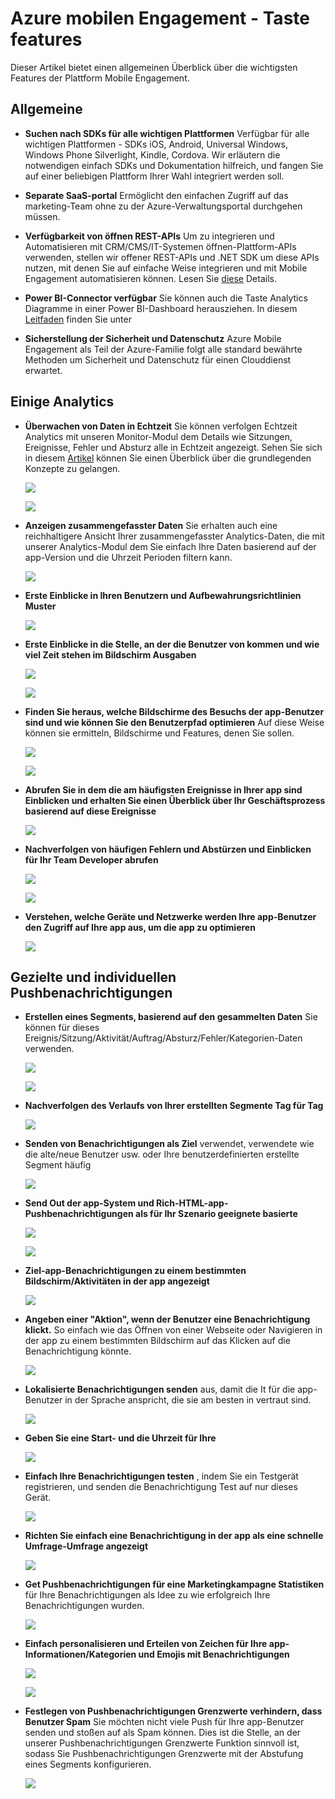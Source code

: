 <properties
    pageTitle="Azure mobilen Engagement - Taste features"
    description="Beschreibt die wichtigsten Features von Azure Mobile Engagement"
    services="mobile-engagement"
    documentationCenter="mobile" 
    authors="piyushjo" 
    manager="erikre" 
    editor="" />

<tags
    ms.service="mobile-engagement"
    ms.workload="mobile"
    ms.tgt_pltfrm="na"
    ms.devlang="na"
    ms.topic="article"
    ms.date="08/19/2016"
    ms.author="piyushjo" />

# <a name="azure-mobile-engagement---key-features"></a>Azure mobilen Engagement - Taste features

Dieser Artikel bietet einen allgemeinen Überblick über die wichtigsten Features der Plattform Mobile Engagement. 

## <a name="general"></a>**Allgemeine**

- **Suchen nach SDKs für alle wichtigen Plattformen** Verfügbar für alle wichtigen Plattformen - SDKs iOS, Android, Universal Windows, Windows Phone Silverlight, Kindle, Cordova. Wir erläutern die notwendigen einfach SDKs und Dokumentation hilfreich, und fangen Sie auf einer beliebigen Plattform Ihrer Wahl integriert werden soll. 

- **Separate SaaS-portal** Ermöglicht den einfachen Zugriff auf das marketing-Team ohne zu der Azure-Verwaltungsportal durchgehen müssen. 

- **Verfügbarkeit von öffnen REST-APIs** Um zu integrieren und Automatisieren mit CRM/CMS/IT-Systemen öffnen-Plattform-APIs verwenden, stellen wir offener REST-APIs und .NET SDK um diese APIs nutzen, mit denen Sie auf einfache Weise integrieren und mit Mobile Engagement automatisieren können. Lesen Sie [diese](mobile-engagement-api-authentication.md) Details. 

- **Power BI-Connector verfügbar** Sie können auch die Taste Analytics Diagramme in einer Power BI-Dashboard herausziehen. In diesem [Leitfaden](https://powerbi.microsoft.com/en-us/documentation/powerbi-content-pack-azure-mobile/) finden Sie unter

- **Sicherstellung der Sicherheit und Datenschutz** Azure Mobile Engagement als Teil der Azure-Familie folgt alle standard bewährte Methoden um Sicherheit und Datenschutz für einen Clouddienst erwartet.

## <a name="actionable-analytics"></a>**Einige Analytics**

- **Überwachen von Daten in Echtzeit** Sie können verfolgen Echtzeit Analytics mit unseren Monitor-Modul dem Details wie Sitzungen, Ereignisse, Fehler und Absturz alle in Echtzeit angezeigt. Sehen Sie sich in diesem [Artikel](mobile-engagement-concepts.md) können Sie einen Überblick über die grundlegenden Konzepte zu gelangen. 

    ![][1]

    ![][2]      

- **Anzeigen zusammengefasster Daten** Sie erhalten auch eine reichhaltigere Ansicht Ihrer zusammengefasster Analytics-Daten, die mit unserer Analytics-Modul dem Sie einfach Ihre Daten basierend auf der app-Version und die Uhrzeit Perioden filtern kann.

    ![][3]      

- **Erste Einblicke in Ihren Benutzern und Aufbewahrungsrichtlinien Muster**

    ![][4]      

- **Erste Einblicke in die Stelle, an der die Benutzer von kommen und wie viel Zeit stehen im Bildschirm Ausgaben**

    ![][5]      
    
    ![][6]      

- **Finden Sie heraus, welche Bildschirme des Besuchs der app-Benutzer sind und wie können Sie den Benutzerpfad optimieren** Auf diese Weise können sie ermitteln, Bildschirme und Features, denen Sie sollen.

    ![][7]      
    
    ![][8]      

- **Abrufen Sie in dem die am häufigsten Ereignisse in Ihrer app sind Einblicken und erhalten Sie einen Überblick über Ihr Geschäftsprozess basierend auf diese Ereignisse** 

    ![][9]  

- **Nachverfolgen von häufigen Fehlern und Abstürzen und Einblicken für Ihr Team Developer abrufen**

    ![][10]     
    
    ![][11] 

- **Verstehen, welche Geräte und Netzwerke werden Ihre app-Benutzer den Zugriff auf Ihre app aus, um die app zu optimieren** 

    ![][12] 
    
## <a name="targeted--personalized-push-notifications"></a>**Gezielte und individuellen Pushbenachrichtigungen**

- **Erstellen eines Segments, basierend auf den gesammelten Daten** Sie können für dieses Ereignis/Sitzung/Aktivität/Auftrag/Absturz/Fehler/Kategorien-Daten verwenden.

    ![][13]

    ![][14]     

- **Nachverfolgen des Verlaufs von Ihrer erstellten Segmente Tag für Tag**

    ![][15] 

- **Senden von Benachrichtigungen als Ziel** verwendet, verwendete wie die alte/neue Benutzer usw. oder Ihre benutzerdefinierten erstellte Segment häufig

    ![][16] 

- **Send Out der app-System und Rich-HTML-app-Pushbenachrichtigungen als für Ihr Szenario geeignete basierte**

    ![][17] 

    ![][18] 

- **Ziel-app-Benachrichtigungen zu einem bestimmten Bildschirm/Aktivitäten in der app angezeigt**

    ![][19] 

- **Angeben einer "Aktion", wenn der Benutzer eine Benachrichtigung klickt.** So einfach wie das Öffnen von einer Webseite oder Navigieren in der app zu einem bestimmten Bildschirm auf das Klicken auf die Benachrichtigung könnte. 

    ![][20]
    
- **Lokalisierte Benachrichtigungen senden** aus, damit die It für die app-Benutzer in der Sprache anspricht, die sie am besten in vertraut sind. 

    ![][21] 

- **Geben Sie eine Start- und die Uhrzeit für Ihre** 

    ![][22] 

- **Einfach Ihre Benachrichtigungen testen** , indem Sie ein Testgerät registrieren, und senden die Benachrichtigung Test auf nur dieses Gerät.

    ![][23] 

- **Richten Sie einfach eine Benachrichtigung in der app als eine schnelle Umfrage-Umfrage angezeigt**  

    ![][24]
    
- **Get Pushbenachrichtigungen für eine Marketingkampagne Statistiken** für Ihre Benachrichtigungen als Idee zu wie erfolgreich Ihre Benachrichtigungen wurden.

    ![][25] 

- **Einfach personalisieren und Erteilen von Zeichen für Ihre app-Informationen/Kategorien und Emojis mit Benachrichtigungen** 

    ![][26] 

    ![][27] 

- **Festlegen von Pushbenachrichtigungen Grenzwerte verhindern, dass Benutzer Spam** Sie möchten nicht viele Push für Ihre app-Benutzer senden und stoßen auf als Spam können. Dies ist die Stelle, an der unserer Pushbenachrichtigungen Grenzwerte Funktion sinnvoll ist, sodass Sie Pushbenachrichtigungen Grenzwerte mit der Abstufung eines Segments konfigurieren. 

    ![][28]         

<!-- Images -->
[1]: ./media/mobile-engagement-key-features/monitor1.png
[2]: ./media/mobile-engagement-key-features/monitor2.png
[3]: ./media/mobile-engagement-key-features/analytics-filter.png
[4]: ./media/mobile-engagement-key-features/retention.png
[5]: ./media/mobile-engagement-key-features/analytics-geomap.png
[6]: ./media/mobile-engagement-key-features/analytics-session-length.png
[7]: ./media/mobile-engagement-key-features/analytics-activities.png
[8]: ./media/mobile-engagement-key-features/analytics-userpath.png
[9]: ./media/mobile-engagement-key-features/analytics-events.png
[10]: ./media/mobile-engagement-key-features/analyics-errors.png
[11]: ./media/mobile-engagement-key-features/analyics-errors-details.png
[12]: ./media/mobile-engagement-key-features/technicals.png
[13]: ./media/mobile-engagement-key-features/segment.png
[14]: ./media/mobile-engagement-key-features/segment-creation.png
[15]: ./media/mobile-engagement-key-features/segment-history.png
[16]: ./media/mobile-engagement-key-features/segment-push.png
[17]: ./media/mobile-engagement-key-features/out-of-app.png
[18]: ./media/mobile-engagement-key-features/in-app-push.png
[19]: ./media/mobile-engagement-key-features/push-in-activity.png
[20]: ./media/mobile-engagement-key-features/push-action.png
[21]: ./media/mobile-engagement-key-features/push-languages.png
[22]: ./media/mobile-engagement-key-features/push-timeframe.png
[23]: ./media/mobile-engagement-key-features/push-test.png
[24]: ./media/mobile-engagement-key-features/push-poll.png
[25]: ./media/mobile-engagement-key-features/push-stats.png
[26]: ./media/mobile-engagement-key-features/push_personalized.png
[27]: ./media/mobile-engagement-key-features/push_emoji.png
[28]: ./media/mobile-engagement-key-features/push_limits.png









